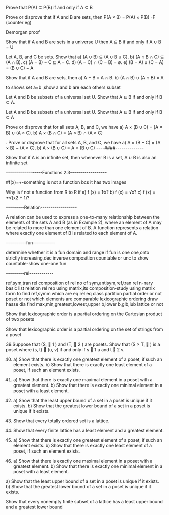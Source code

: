 Prove that P(A) ⊆ P(B) if and only if A ⊆ B

Prove or disprove that if A and B are sets, then P(A × B) = P(A) × P(B)  -F (counter eg)

Demorgan proof

Show that if A and B are sets in a universe U then A ⊆ B
if and only if A ∪ B = U

Let A, B, and C be sets. Show that
a) (A ∪ B) ⊆ (A ∪ B ∪ C).
b) (A ∩ B ∩ C) ⊆ (A ∩ B).
c) (A − B) − C ⊆ A − C.
d) (A − C) ∩ (C − B) = ∅.
e) (B − A) ∪ (C − A) = (B ∪ C) − A

 Show that if A and B are sets, then
a) A − B = A ∩ B.
b) (A ∩ B) ∪ (A ∩ B) = A

to shows set a=b ,show a and b are each others subset

Let A and B be subsets of a universal set U. Show that
A ⊆ B if and only if B ⊆ A.

Let A and B be subsets of a universal set U. Show that A ⊆ B if and only if B ⊆ A

Prove or disprove that for all sets A, B, and C, we have
a) A × (B ∪ C) = (A × B) ∪ (A × C).
b) A × (B ∩ C) = (A × B) ∩ (A × C)

. Prove or disprove that for all sets A, B, and C, we have
a) A × (B − C) = (A × B) − (A × C).
b) A × (B ∪ C) = A × (B ∪ C) ----####--------------

Show that if A is an infinite set, then whenever B is a set, A ∪ B is also an infinite set

------------------Functions 2.3------------------

#f(x)=+-something is not a function bcs it has two images

Why is f not a function from R to R if
a) f (x) = 1∕x?
b) f (x) = √x?
c) f (x) = ±√(x2 + 1)?


---------Relation------------------

A relation can be used to express a one-to-many relationship between the elements of the
sets A and B (as in Example 2), where an element of A may be related to more than one element
of B. A function represents a relation where exactly one element of B is related to each element
of A.



----------fun-----------

determine whether it is a fun
domain and range
if fun is one one,onto
strictly increasing,dec
inverse
composition
countable or unc
to show countable-show one-one fun

---------rel------------

ref,sym,tran rel
composition of rel
no of sym,antisym,ref,tran rel
n-nary basic list relation
rel rep using matrix,its composition-study
using matrix form to find ref,symm
which are eq rel
eq class
partition
partial order or not
poset or not
which elements are comparable
lexicographic ordering
draw hasse dia
find max,min,greatest,lowest,upper b,lower b,glb,lub 
lattice or not


Show that lexicographic order is a partial ordering on the
Cartesian product of two posets

Show that lexicographic order is a partial ordering on the
set of strings from a poset

39.Suppose that (S,  1 ) and (T,  2 ) are posets. Show that
(S × T,  ) is a poset where (s, t)  (u, v) if and only if
s  1 u and t  2 v.

40. a) Show that there is exactly one greatest element of a
poset, if such an element exists.
b) Show that there is exactly one least element of a poset,
if such an element exists.
41. a) Show that there is exactly one maximal element in a
poset with a greatest element.
b) Show that there is exactly one minimal element in a
poset with a least element.
42. a) Show that the least upper bound of a set in a poset is
unique if it exists.
b) Show that the greatest lower bound of a set in a poset
is unique if it exists.

50. Show that every totally ordered set is a lattice.
51. Show that every finite lattice has a least element and a
greatest element.

40. a) Show that there is exactly one greatest element of a
poset, if such an element exists.
b) Show that there is exactly one least element of a poset,
if such an element exists.
41. a) Show that there is exactly one maximal element in a
poset with a greatest element.
b) Show that there is exactly one minimal element in a
poset with a least element.

a) Show that the least upper bound of a set in a poset is
unique if it exists.
b) Show that the greatest lower bound of a set in a poset
is unique if it exists.

Show that every nonempty finite subset of a lattice has a
least upper bound and a greatest lower bound
